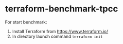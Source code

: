 # terraform-benchmark-tpcc

For start benchmark:
1. Install Terraform from https://www.terraform.io/
2. In directory launch command `terraform init`
